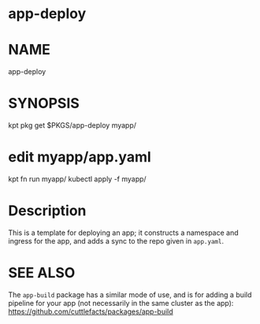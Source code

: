 app-deploy
==================================================

# NAME

  app-deploy

# SYNOPSIS

  kpt pkg get $PKGS/app-deploy myapp/
  # edit myapp/app.yaml
  kpt fn run myapp/
  kubectl apply -f myapp/

# Description

This is a template for deploying an app; it constructs a namespace and
ingress for the app, and adds a sync to the repo given in `app.yaml`.

# SEE ALSO

The `app-build` package has a similar mode of use, and is for adding a
build pipeline for your app (not necessarily in the same cluster as
the app): https://github.com/cuttlefacts/packages/app-build
